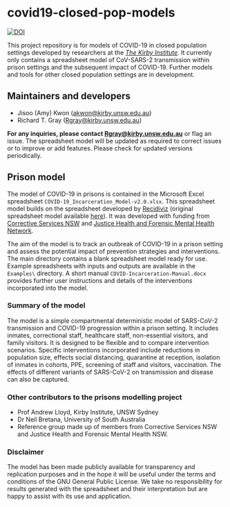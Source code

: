 # covid19-closed-pop-models

[![DOI](https://zenodo.org/badge/DOI/10.5281/zenodo.3825969.svg)](https://doi.org/10.5281/zenodo.3825969)

This project repository is for models of COVID-19 in closed population settings developed by researchers at the [_The Kirby Institute_](https://kirby.unsw.edu.au/). It currently only contains a spreadsheet model of CoV-SARS-2 transmission within prison settings and the subsequent impact of COVID-19. Further models and tools for other closed population settings are in development.

## Maintainers and developers

* Jisoo (Amy) Kwon (akwon@kirby.unsw.edu.au)
* Richard T. Gray (Rgray@kirby.unsw.edu.au)

**For any inquiries, please contact Rgray@kirby.unsw.edu.au** or flag an issue. The spreadsheet model will be updated as required to correct issues or to improve or add features. Please check for updated versions periodically. 

## Prison model

The model of COVID-19 in prisons is contained in the Microsoft Excel spreadsheet `COVID-19_Incarceration_Model-v2.0.xlsx`. This spreadsheet model builds on the spreadsheet developed by [Recidiviz](https://www.recidiviz.org/) (original spreadsheet model available [here](https://github.com/Recidiviz/covid19-dashboard)). It was developed with funding from [Corrective Services NSW](https://www.correctiveservices.justice.nsw.gov.au/) and [Justice Health and Forensic Mental Health Network](https://www.justicehealth.nsw.gov.au/). 

The aim of the model is to track an outbreak of COVID-19 in a prison setting and assess the potential impact of prevention strategies and interventions. The main directory contains a blank spreadsheet model ready for use. Example spreadsheets with inputs and outputs are available in the `Examples\` directory. A short manual `COVID-Incarceration-Manual.docx` provides further user instructions and details of the interventions incorporated into the model. 

### Summary of the model 

The model is a simple compartmental deterministic model of SARS-CoV-2 transmission and COVID-19 progression within a prison setting. It includes inmates, correctional staff, healthcare staff, non-essential visitors, and family visitors. It is designed to be flexible and to compare intervention scenarios. Specific interventions incorporated include reductions in population size, effects social distancing, quarantine at reception, isolation of inmates in cohorts, PPE, screening of staff and visitors, vaccination. The effects of different variants of SARS-CoV-2 on transmission and disease can also be captured. 

### Other contributors to the prisons modelling project

* Prof Andrew Lloyd, Kirby Institute, UNSW Sydney
* Dr Neil Bretana, University of South Australia
* Reference group made up of members from Corrective Services NSW and Justice Health and Forensic Mental Health NSW. 

### Disclaimer

The model has been made publicly available for transparency and replication purposes and in the hope it will be useful under the terms and conditions of the GNU General Public License. We take no responsibility for results generated with the spreadsheet and their interpretation but are happy to assist with its use and application. 




